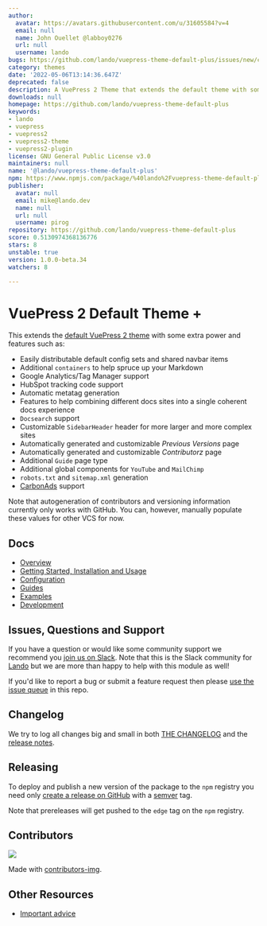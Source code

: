 ```yaml
---
author:
  avatar: https://avatars.githubusercontent.com/u/31605584?v=4
  email: null
  name: John Ouellet @labboy0276
  url: null
  username: lando
bugs: https://github.com/lando/vuepress-theme-default-plus/issues/new/choose/
category: themes
date: '2022-05-06T13:14:36.647Z'
deprecated: false
description: A VuePress 2 Theme that extends the default theme with some more power.
downloads: null
homepage: https://github.com/lando/vuepress-theme-default-plus
keywords:
- lando
- vuepress
- vuepress2
- vuepress2-theme
- vuepress2-plugin
license: GNU General Public License v3.0
maintainers: null
name: '@lando/vuepress-theme-default-plus'
npm: https://www.npmjs.com/package/%40lando%2Fvuepress-theme-default-plus
publisher:
  avatar: null
  email: mike@lando.dev
  name: null
  url: null
  username: pirog
repository: https://github.com/lando/vuepress-theme-default-plus
score: 0.5130974368136776
stars: 8
unstable: true
version: 1.0.0-beta.34
watchers: 8

---
```


# VuePress 2 Default Theme +

This extends the [default VuePress 2 theme](https://v2.vuepress.vuejs.org/reference/default-theme/config.html#basic-config) with some extra power and features such as:

* Easily distributable default config sets and shared navbar items
* Additional `containers` to help spruce up your Markdown
* Google Analytics/Tag Manager support
* HubSpot tracking code support
* Automatic metatag generation
* Features to help combining different docs sites into a single coherent docs experience
* `Docsearch` support
* Customizable `SidebarHeader` header for more larger and more complex sites
* Automatically generated and customizable _Previous Versions_ page
* Automatically generated and customizable _Contributorz_ page
* Additional `Guide` page type
* Additional global components for `YouTube` and `MailChimp`
* `robots.txt` and `sitemap.xml` generation
* [CarbonAds](https://www.carbonads.net/) support

Note that autogeneration of contributors and versioning information currently only works with GitHub. You can, however, manually populate these values for other VCS for now.

## Docs

* [Overview](https://vuepress-theme-default-plus.lando.dev/)
* [Getting Started, Installation and Usage](https://vuepress-theme-default-plus.lando.dev/getting-started.html)
* [Configuration](https://vuepress-theme-default-plus.lando.dev/config.html)
* [Guides](https://vuepress-theme-default-plus.lando.dev/guides.html)
* [Examples](https://github.com/lando/vuepress-theme-default-plus)
* [Development](https://vuepress-theme-default-plus.lando.dev/development.html)

## Issues, Questions and Support

If you have a question or would like some community support we recommend you [join us on Slack](https://launchpass.com/devwithlando). Note that this is the Slack community for [Lando](https://lando.dev) but we are more than happy to help with this module as well!

If you'd like to report a bug or submit a feature request then please [use the issue queue](https://github.com/lando/vuepress-theme-default-plus.lando.dev/issues/new/choose) in this repo.

## Changelog

We try to log all changes big and small in both [THE CHANGELOG](https://github.com/lando/vuepress-theme-default-plus/blob/main/CHANGELOG.md) and the [release notes](https://github.com/lando/vuepress-theme-default-plus/releases).

## Releasing

To deploy and publish a new version of the package to the `npm` registry you need only [create a release on GitHub](https://docs.github.com/en/repositories/releasing-projects-on-github/managing-releases-in-a-repository) with a [semver](https://semver.org) tag.

Note that prereleases will get pushed to the `edge` tag on the `npm` registry.

## Contributors

<a href="https://github.com/lando/vuepress-theme-default-plus/graphs/contributors">
  <img src="https://contrib.rocks/image?repo=lando/vuepress-theme-default-plus" />
</a>

Made with [contributors-img](https://contrib.rocks).

## Other Resources

* [Important advice](https://www.youtube.com/watch?v=WA4iX5D9Z64)
